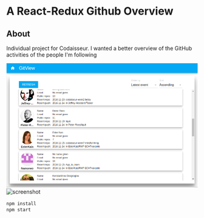 # A React-Redux Github Overview

## About
Individual project for Codaisseur. I wanted a better overview of the GitHub activities of the people I'm following

<img src="https://github.com/stofstik/codaisseur-github/blob/master/screenshot-1.png" alt="screenshot" width="650px"/>
<img src="https://github.com/stofstik/codaisseur-github/blob/master/screenshot0.png" alt="screenshot" width="650px"/>

```
npm install
npm start
